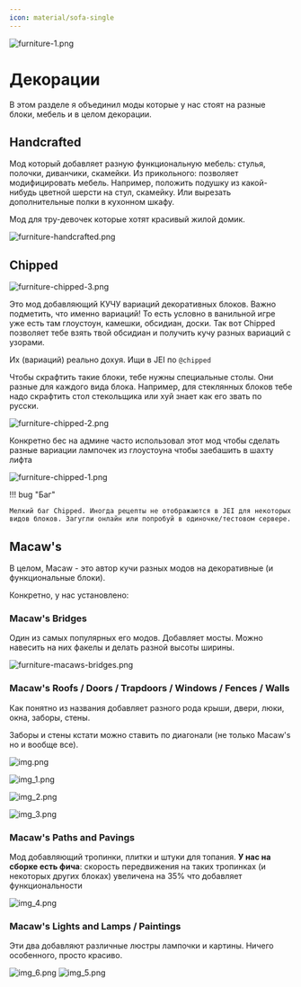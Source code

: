 ```yaml
---
icon: material/sofa-single
---
```


![furniture-1.png](../../../assets/img/mods/furniture/furniture-1.png)

# Декорации

В этом разделе я объединил моды которые у нас стоят на разные блоки, мебель и в целом декорации.

## Handcrafted

Мод который добавляет разную функциональную мебель: стулья, полочки, диванчики, скамейки.
Из прикольного: позволяет модифицировать мебель. Например, положить подушку из какой-нибудь цветной шерсти на стул, скамейку.
Или вырезать дополнительные полки в кухонном шкафу.

Мод для тру-девочек которые хотят красивый жилой домик.

![furniture-handcrafted.png](../../../assets/img/mods/furniture/furniture-handcrafted.png)

## Chipped

![furniture-chipped-3.png](../../../assets/img/mods/furniture/furniture-chipped-3.png)

Это мод добавляющий КУЧУ вариаций декоративных блоков. Важно подметить, что именно вариаций!
То есть условно в ванильной игре уже есть там глоустоун, камешки, обсидиан, доски.
Так вот Chipped позволяет тебе взять твой обсидиан и получить кучу разных вариаций с узорами.

Их (вариаций) реально дохуя. Ищи в JEI по `@chipped`

Чтобы скрафтить такие блоки, тебе нужны специальные столы. Они разные для каждого вида блока.
Например, для стеклянных блоков тебе надо скрафтить стол стекольщика или хуй знает как его звать по русски.

![furniture-chipped-2.png](../../../assets/img/mods/furniture/furniture-chipped-2.png)

Конкретно бес на админе часто использовал этот мод чтобы сделать разные вариации лампочек из глоустоуна чтобы заебашить в шахту лифта

![furniture-chipped-1.png](../../../assets/img/mods/furniture/furniture-chipped-1.png)

!!! bug "Баг"

    Мелкий баг Chipped. Иногда рецепты не отображаются в JEI для некоторых видов блоков. Загугли онлайн или попробуй в одиночке/тестовом сервере.

## Macaw's

В целом, Macaw - это автор кучи разных модов на декоративные (и функциональные блоки).

Конкретно, у нас установлено:

### Macaw's Bridges

Один из самых популярных его модов. Добавляет мосты. Можно навесить на них факелы и делать разной высоты ширины.

![furniture-macaws-bridges.png](../../../assets/img/mods/furniture/furniture-macaws-bridges.png)

### Macaw's Roofs / Doors / Trapdoors / Windows / Fences / Walls

Как понятно из названия добавляет разного рода крыши, двери, люки, окна, заборы, стены.

Заборы и стены кстати можно ставить по диагонали (не только Macaw's но и вообще все).

![img.png](../../../assets/img/mods/furniture/img.png)

![img_1.png](../../../assets/img/mods/furniture/img_1.png)

![img_2.png](../../../assets/img/mods/furniture/img_2.png)

![img_3.png](../../../assets/img/mods/furniture/img_3.png)

### Macaw's Paths and Pavings

Мод добавляющий тропинки, плитки и штуки для топания. **У нас на сборке есть фича**:
скорость передвижения на таких тропинках (и некоторых других блоках) увеличена на 35% что добавляет функциональности

![img_4.png](../../../assets/img/mods/furniture/img_4.png)

### Macaw's Lights and Lamps / Paintings 

Эти два добавляют различные люстры лампочки и картины. Ничего особенного, просто красиво.

![img_6.png](../../../assets/img/mods/furniture/img_6.png)
![img_5.png](../../../assets/img/mods/furniture/img_5.png)
